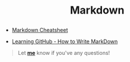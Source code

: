 <h1><p align="center">Markdown</p></h1>


* [Markdown Cheatsheet](https://github.com/adam-p/markdown-here/wiki/Markdown-Cheatsheet)


* [Learning GitHub - How to Write MarkDown](https://www.youtube.com/watch?v=eJojC3lSkwg)


> Let **[me](https://www.facebook.com/shoriot)** know if you've any questions!